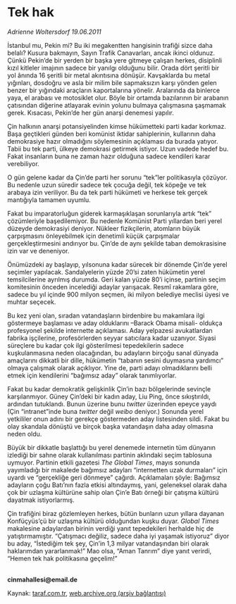 # Tek hak

*Adrienne Woltersdorf 19.06.2011*

<div class="yazi"><p>İstanbul mu, Pekin mi? Bu iki megakentten hangisinin trafiği sizce daha belalı? Kusura bakmayın, Sayın Trafik Canavarları, ancak ikinci oldunuz. Çünkü Pekin’de bir yerden bir başka yere gitmeye çalışan herkes, disiplinli kızıl kitleler imajının sadece bir yanılgı olduğunu bilir. Orada dört şeritli bir yol ânında 16 şeritli bir metal akıntısına dönüşür. Kavşaklarda bu metal yığınları, dosdoğru ve asla bir milim bile sapmaksızın karşı yönden gelen benzer bir yığındaki araçların kaportalarına yönelir. Aralarında da binlerce yaya, el arabası ve motosiklet olur. Böyle bir ortamda bazılarının bir arabanın çatısından diğerine atlayarak evinin yolunu bulmaya çalışmasına şaşmamak gerek. Kısacası, Pekin’de her gün anarşi denemesi yapılır.</p>
<p>Çin halkının anarşi potansiyelinden kimse hükümetteki parti kadar korkmaz. Başa geçtikleri günden beri komünist iktidar sahiplerinin, kullarının daha demokrasiye hazır olmadığını söylemesinin açıklaması da burada yatıyor. Tabii bu tek parti, ülkeye demokrasi getirmek istiyor. Uzun vadede hedef bu. Fakat insanların buna ne zaman hazır olduğuna sadece kendileri karar verebiliyor.</p>
<p>O gün gelene kadar da Çin’de parti her sorunu “tek”ler politikasıyla çözüyor. Bu nedenle uzun süredir sadece tek çocuğa değil, tek köpeğe ve tek arabaya izin veriliyor. Bu da tek parti hükümeti ve herkese tek gerçek mantığıyla tamamen uyumlu.</p>
<p>Fakat bu imparatorluğun giderek karmaşıklaşan sorunlarıyla artık “tek” çözümleriyle başedilemiyor. Bu nedenle Komünist Parti yıllardan beri yerel düzeyde demokrasiyi deniyor. Nükleer fizikçilerin, atomların büyük çarpışmasını önleyebilmek için denetimli küçük çarpışmalar gerçekleştirmesini andırıyor bu. Çin’de de aynı şekilde taban demokrasisine izin var ve deneniyor.</p>
<p>Önümüzdeki ay başlayıp, yılsonuna kadar sürecek bir dönemde Çin’de yerel seçimler yapılacak. Sandalyelerin yüzde 20’si zaten hükümetin yerel temsilcilerine ayrılmış durumda. Geri kalan yüzde 80’i içinse, partinin seçim komitesinin önceden incelediği adaylar yarışacak. Resmî rakamlara göre, sadece bu yıl içinde 900 milyon seçmen, iki milyon belediye meclisi üyesi ve muhtar seçecek.</p>
<p>Bu kez yeni olan, sıradan vatandaşların birdenbire bu makamlara ilgi göstermeye başlaması ve aday olduklarını –Barack Obama misali- oldukça profesyonel şekilde internette açıklaması. Aday yelpazesi avukatlardan fabrika işçilerine, profesörlerden seyyar satıcılara kadar uzanıyor. Siyasi süreçlere bu kadar çok ilgi gösterilmesi tepedekilerin sadece kuşkulanmasına neden olacağından, bu adayların birçoğu sanal dünyada amaçlarını dikkatli bir dille, hükümetin “tabanın sesini duymasına yardımcı” olmaya çalışmak olarak açıklıyor. Yine de, parti adayı olmadıklarını belli etmek için kendilerini “bağımsız aday” olarak tanımlıyorlar.</p>
<p>Fakat bu kadar demokratik gelişkinlik Çin’in bazı bölgelerinde sevinçle karşılanmıyor. Güney Çin’deki bir kadın aday, Liu Ping, önce sıkıştırıldı, ardından tutuklandı. Bunun üzerine bunu <i>twitter</i> üzerinden epeyce yaydı (Çin “intranet”inde buna <i>twitter</i> değil <i>weibo</i> deniyor.) Sonunda yerel yetkililer onun adını bir gerekçe göstermeden aday listesinden sildi. Fakat bu olay skandala dönüştü ve birçok başka vatandaşın daha aday olmasına neden oldu.</p>
<p>Büyük bir dikkatle başlattığı bu yerel denemede internetin tüm dünyanın izlediği bir sahne olarak kullanılması partinin aklındaki seçim tablosuna uymuyor. Partinin etkili gazetesi <i>The Global Times</i>, mayıs sonunda yayımladığı bir makalede bağımsız adayları “internetten uzak durmaları” için uyardı ve “gerçekliğe geri dönmeye” çağırdı. Açıklamaları şöyle: Bağımsız adayların çoğu Batı’nın fazla etkisi altındaymış, yani, geleneksel olarak daha çok bir uzlaşma kültürüne sahip olan Çin’e Batı örneği bir çatışma kültürü dayatmak istiyorlarmış.</p>
<p>Çin trafiğini biraz gözlemleyen herkes, bütün bunların uzun yıllara dayanan Konfüçyüs’çü bir uzlaşma kültürü olduğundan kuşku duyar. <i>Global Times</i> makalesine adaylardan birinin verdiği yanıt tepedekileri herhalde hiç de yatıştırmamıştır. “Çatışmacı değiliz, sadece daha iyi yaşamak istiyoruz” diyor bu aday, “İstediğim tek şey, Çin’in 1,3 milyar vatandaşından biri olarak haklarımdan yararlanmak!” Mao olsa, “Aman Tanrım” diye yanıt verirdi, “Hemen tek hak politikasına geçelim!”</p>
<p><b><br/>cinmahallesi@email.de</b></p>
</div>

Kaynak: [taraf.com.tr](http://www.taraf.com.tr/adrienne-woltersdorf/makale-tek-hak.htm), [web.archive.org (arşiv bağlantısı)](http://web.archive.org/web/20131107133533/http://www.taraf.com.tr/adrienne-woltersdorf/makale-tek-hak.htm)
